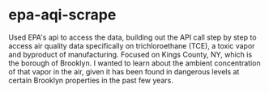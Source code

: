 # epa-aqi-scrape 
Used EPA's api to access the data, building out the API call step by step to access air quality data specifically on trichloroethane (TCE), a toxic vapor and byproduct of manufacturing. Focused on Kings County, NY, which is the borough of Brooklyn. I wanted to learn about the ambient concentration of that vapor in the air, given it has been found in dangerous levels at certain Brooklyn properties in the past few years.
